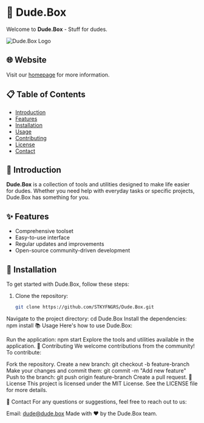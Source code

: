 # 🧳 Dude.Box

Welcome to **Dude.Box** - Stuff for dudes.

![Dude.Box Logo](https://avatars.githubusercontent.com/u/84628090?v=4)

## 🌐 Website

Visit our [homepage](https://www.dude.box) for more information.

## 📋 Table of Contents

- [Introduction](#introduction)
- [Features](#features)
- [Installation](#installation)
- [Usage](#usage)
- [Contributing](#contributing)
- [License](#license)
- [Contact](#contact)

## 📝 Introduction

**Dude.Box** is a collection of tools and utilities designed to make life easier for dudes. Whether you need help with everyday tasks or specific projects, Dude.Box has something for you.

## ✨ Features

- Comprehensive toolset
- Easy-to-use interface
- Regular updates and improvements
- Open-source community-driven development

## 🚀 Installation

To get started with Dude.Box, follow these steps:

1. Clone the repository:
   ```bash
   git clone https://github.com/STKYFNGRS/Dude.Box.git
Navigate to the project directory:
cd Dude.Box
Install the dependencies:
npm install
📚 Usage
Here's how to use Dude.Box:

Run the application:
npm start
Explore the tools and utilities available in the application.
🤝 Contributing
We welcome contributions from the community! To contribute:

Fork the repository.
Create a new branch:
git checkout -b feature-branch
Make your changes and commit them:
git commit -m "Add new feature"
Push to the branch:
git push origin feature-branch
Create a pull request.
📄 License
This project is licensed under the MIT License. See the LICENSE file for more details.

📧 Contact
For any questions or suggestions, feel free to reach out to us:

Email: dude@dude.box
Made with ❤️ by the Dude.Box team.

